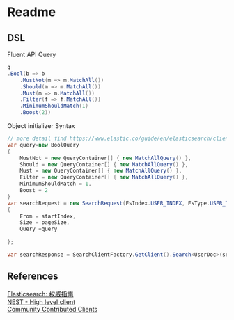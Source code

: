 # Readme


## DSL

Fluent API Query

``` csharp
q
.Bool(b => b
    .MustNot(m => m.MatchAll())
    .Should(m => m.MatchAll())
    .Must(m => m.MatchAll())
    .Filter(f => f.MatchAll())
    .MinimumShouldMatch(1)
    .Boost(2))
```

Object initializer Syntax

```csharp
// more detail find https://www.elastic.co/guide/en/elasticsearch/client/net-api/current/bool-query-usage.html
var query=new BoolQuery
{
    MustNot = new QueryContainer[] { new MatchAllQuery() },
    Should = new QueryContainer[] { new MatchAllQuery() },
    Must = new QueryContainer[] { new MatchAllQuery() },
    Filter = new QueryContainer[] { new MatchAllQuery() },
    MinimumShouldMatch = 1,
    Boost = 2
}
var searchRequest = new SearchRequest(EsIndex.USER_INDEX, EsType.USER_TYPE)
{
    From = startIndex,
    Size = pageSize,
    Query =query
                    
};

var searchResponse = SearchClientFactory.GetClient().Search<UserDoc>(searchRequest);
```

## References


[Elasticsearch: 权威指南](https://www.elastic.co/guide/cn/elasticsearch/guide/current/index.html)   
[NEST - High level client  ](https://www.elastic.co/guide/en/elasticsearch/client/net-api/current/nest-getting-started.html)     
[Community Contributed Clients](https://www.elastic.co/guide/en/elasticsearch/client/community/current/index.html#dotnet)  